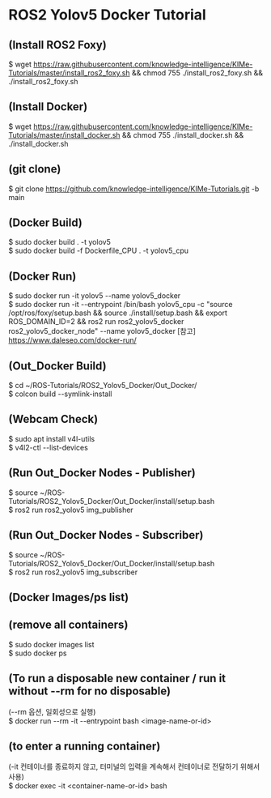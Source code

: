 # ROS2 Yolov5 Docker Tutorial


## (Install ROS2 Foxy)
$ wget https://raw.githubusercontent.com/knowledge-intelligence/KIMe-Tutorials/master/install_ros2_foxy.sh && chmod 755 ./install_ros2_foxy.sh && ./install_ros2_foxy.sh


## (Install Docker)
$ wget https://raw.githubusercontent.com/knowledge-intelligence/KIMe-Tutorials/master/install_docker.sh && chmod 755 ./install_docker.sh && ./install_docker.sh


## (git clone)
$ git clone https://github.com/knowledge-intelligence/KIMe-Tutorials.git -b main


## (Docker Build)
$ sudo docker build . -t yolov5 <br>
$ sudo docker build -f Dockerfile_CPU . -t yolov5_cpu

## (Docker Run)
$ sudo docker run -it yolov5 --name yolov5_docker <br>
$ sudo docker run -it --entrypoint /bin/bash yolov5_cpu -c "source /opt/ros/foxy/setup.bash && source ./install/setup.bash && export ROS_DOMAIN_ID=2 && ros2 run ros2_yolov5_docker ros2_yolov5_docker_node" --name yolov5_docker
[참고] https://www.daleseo.com/docker-run/


## (Out_Docker Build)
$ cd ~/ROS-Tutorials/ROS2_Yolov5_Docker/Out_Docker/ <br>
$ colcon build --symlink-install


## (Webcam Check)
$ sudo apt install v4l-utils <br>
$ v4l2-ctl --list-devices


## (Run Out_Docker Nodes - Publisher)
$ source ~/ROS-Tutorials/ROS2_Yolov5_Docker/Out_Docker/install/setup.bash <br>
$ ros2 run ros2_yolov5 img_publisher


## (Run Out_Docker Nodes - Subscriber)
$ source ~/ROS-Tutorials/ROS2_Yolov5_Docker/Out_Docker/install/setup.bash <br>
$ ros2 run ros2_yolov5 img_subscriber


## (Docker Images/ps list)

## (remove all containers)
$ sudo docker images list <br>
$ sudo docker ps <br>

## (To run a disposable new container / run it without --rm for no disposable)
(--rm 옵션, 일회성으로 실행) <br>
$ docker run --rm -it --entrypoint bash \<image-name-or-id\>

## (to enter a running container)
(-it 컨테이너를 종료하지 않고, 터미널의 입력을 계속해서 컨테이너로 전달하기 위해서 사용) <br>
$ docker exec -it \<container-name-or-id\> bash

